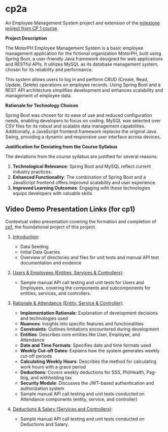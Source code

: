 # cp2a

An Employee Management System project and extension of the [milestone project from CP 1 course](https://github.com/imperionite/cp1).

**Project Description**

The MotorPH Employee Management System is a basic employee management application for the fictional organization MotorPH, built using Spring Boot, a user-friendly Java framework designed for web applications and RESTful APIs. It utilizes MySQL as its database management system, chosen for its reliability and performance.

This system allows users to log in and perform CRUD (Create, Read, Update, Delete) operations on employee records. Using Spring Boot and a REST API architecture simplifies development and enhances scalability and management of employee data.

**Rationale for Technology Choices**

Spring Boot was chosen for its ease of use and reduced configuration needs, enabling developers to focus on coding. MySQL was selected over CSV files for its robust and scalable data management capabilities. Additionally, a JavaScript frontend framework replaces the original Java Swing, providing a dynamic and responsive user interface across devices.

**Justification for Deviating from the Course Syllabus**

The deviations from the course syllabus are justified for several reasons:

1. **Technological Relevance**: Spring Boot and MySQL reflect current industry practices.
2. **Enhanced Functionality**: The combination of Spring Boot and a JavaScript frontend offers improved scalability and user experience.
3. **Improved Learning Outcomes**: Engaging with these technologies equips developers with valuable skills.

## Video Demo Presentation Links (for cp1)

Contextual video presentation covering the formation and completion of [cp1](https://github.com/imperionite/cp1), the foundational project of this project.

1. [Introduction](https://drive.google.com/file/d/16D1UGsFjzkn4qWhFfcgbQ1BDlcs-8aLl/view?usp=sharing):

   - Data Seeding
   - Initial Data Queries
   - Overview of directories and files for unit tests and manual API test documentation and evidence

2. [Users & Employees (Entities, Services & Controllers)](https://drive.google.com/file/d/1QDkbGKmTv32KfKU3rA0V-MlyhirB49wf/view?usp=share_link):

   - Sample manual API call testing and unit tests for Users and Employees, covering the components and subcomponents for entities, services, and controllers.

3. [Rationale & Attendance (Entity, Service & Controller)](https://drive.google.com/file/d/1V6yHL6fNtRrnQCXOhIPY5Bd_wbTTLv7i/view?usp=sharing):

   - **Implementation Rationale**: Explanation of development decisions and technologies used
   - **Nuances**: Insights into specific features and functionalities
   - **Constraints**: Outlines limitations encountered during development
   - **Entities**: Describes core entities like User, Employee, and Attendance
   - **Date and Time Formats**: Specifies date and time formats used
   - **Weekly Cut-off Dates**: Explains how the system generates weekly cut-off periods
   - **Calculating Weekly Hours**: Describes the method for calculating work hours with a grace period
   - **Deductions**: Covers weekly deductions for SSS, PhilHealth, Pag-Ibig, and withholding tax
   - **Security Module**: Discusses the JWT-based authentication and authorization system
   - Sample manual API call testing and unit tests conducted on Attendance components (entity, service, and controller)

4. [Deductions & Salary (Services and Controllers)](https://drive.google.com/file/d/1sXQIKb8P6Ru19t9mAtocMS4tniD0M0W4/view?usp=sharing):
   - Sample manual API call testing and unit tests conducted on Deductions and Salary.
